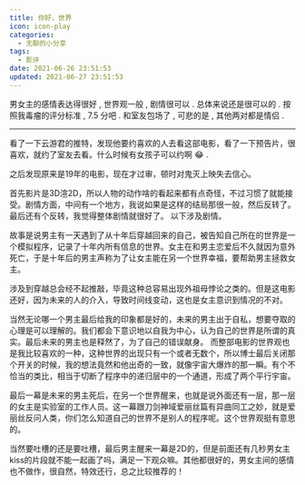```yaml
---
title: 你好，世界
icon: icon-play
categories:
  - 无聊的小分享
tags:
  - 影评
date: 2021-06-26 23:51:53
updated: 2021-06-27 23:51:53
---
```


男女主的感情表达得很好 , 世界观一般 , 剧情很可以 . 总体来说还是很可以的 . 按照我毒瘤的评分标准 , 7.5 分吧 . 和室友包场了 , 可悲的是 , 其他两对都是情侣 . 

<!-- more -->

---

看了一下云游君的推特，发现他要约喜欢的人去看这部电影，看了一下预告片，很喜欢，就约了室友去看。什么时候有女孩子可以约啊 :joy: .

之后发现原来是19年的电影，现在才过审，顿时对鬼灭上映失去信心。

首先影片是3D渲2D，所以人物的动作啥的看起来都有点奇怪，不过习惯了就能接受。剧情方面，中间有一个地方，我说如果是这样的结局那很一般，然后反转了。最后还有个反转，我觉得整体剧情就很好了。
以下涉及剧情。

故事是说男主有一天遇到了从十年后穿越回来的自己，被告知自己所在的世界是一个模拟程序，记录了十年内所有信息的世界。女主在和男主恋爱后不久就因为意外死亡，于是十年后的男主声称为了让女主能在另一个世界幸福，要帮助男主拯救女主。

涉及到穿越总会经不起推敲，毕竟这种总容易出现外祖母悖论之类的。但是这电影还好，因为未来的人的介入，导致时间线变动，这也是女主意识到情况的不对。

当然无论哪一个男主最后给我的印象都是好的，未来的男主出于自私，想要夺取的心理是可以理解的。我们都会下意识地以自我为中心，认为自己的世界是所谓的真实。最后未来的男主也是释然了，为了自己的错误献身。
而整部电影的世界观也是我比较喜欢的一种，这种世界的出现只有一个或者无数个，所以博士最后关闭那个开关的时候，我的想法竟然和他出奇的一致，就像宇宙大爆炸的那一瞬。有个不恰当的类比，相当于切断了程序中的递归层中的一个通道，形成了两个平行宇宙。

最后一幕是未来的男主死后，在另一个世界醒来，也就是说外面还有一层，那一层的女主是实验室的工作人员。这一幕跟刀剑神域爱丽丝篇有异曲同工之妙，就是爱丽丝反问人类，你们怎么知道自己的世界不是别人的程序呢。这个世界观挺有意思的。

当然要吐槽的还是要吐槽，最后男主醒来一幕是2D的，但是前面还有几秒男女主kiss的片段就不能一起画了吗，满足一下观众嘛。其他都很好的，男女主间的感情也不做作，很自然，特效还行，总之比较推荐的！

<!-- Q.E.D. -->